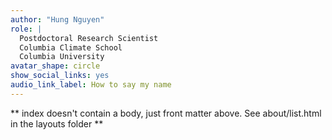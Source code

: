 ```yaml
---
author: "Hung Nguyen"
role: |
  Postdoctoral Research Scientist  
  Columbia Climate School  
  Columbia University
avatar_shape: circle
show_social_links: yes
audio_link_label: How to say my name
---
```


** index doesn't contain a body, just front matter above.
See about/list.html in the layouts folder **